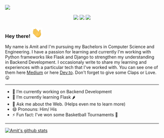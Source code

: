 ![](https://i.ytimg.com/vi/JdJCbumWHn8/maxresdefault.jpg)
<p align="center">
  <a href="https://twitter.com/_Amitdutta7"><img height="30" src="https://image.flaticon.com/icons/png/512/124/124021.png"></a>
  <a href="https://www.instagram.com/amit__dutta/"><img height="30" src="https://upload.wikimedia.org/wikipedia/commons/thumb/a/a5/Instagram_icon.png/1200px-Instagram_icon.png"></a>
  <a href="https://www.linkedin.com/in/amitdutta24/"><img height="30" src="https://eoss.asu.edu/sites/default/files/styles/panopoly_image_original/public/linkedin-logo-icon.png?itok=GF6EWlU_"></a>
</p>

### Hey there! <img src="https://github.com/ABSphreak/ABSphreak/blob/master/gifs/Hi.gif" width="35px">

My name is Amit and I'm pursuing my Bachelors in Computer Science and Engineering. I have a passion for learning and currently I'm working with Python frameworks like Flask and Django to strengthen my understanding in Backend Development. I occasionaly write to share my learning and experiences with a particular tech that I've worked with. You can see one of them here [Medium](https://medium.com/@amitcooldutta279/a-beginners-guide-to-confusion-matrix-machine-learning-101-77280db06c4b) or here [Dev.to](https://dev.to/_amitdutta7/a-beginner-s-guide-to-confusion-matrix-machine-learning-101-3m36). Don't forget to give some Claps or Love. 😛

---

- 🔭 I’m currently working on Backend Development
- 🌱 I’m currently learning Flask 🌶
- 💬 Ask me about the Web. (Helps even me to learn more)
- 😄 Pronouns: Him/ His
- ⚡ Fun fact: I've won some Basketball Tournaments 🏀

---

[![Amit's github stats](https://github-readme-stats.vercel.app/api?username=Amitdutta7&show_icons=true&theme=radical)](https://github.com/Amitdutta7/)
